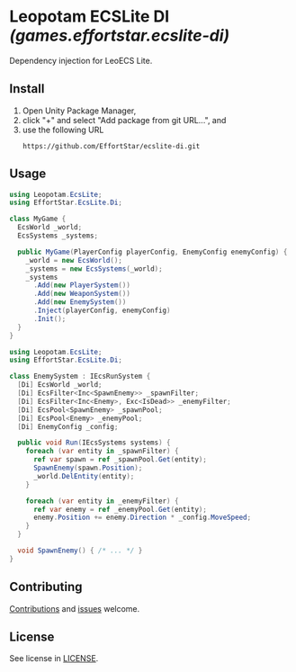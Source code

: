 # Leopotam ECSLite DI _(games.effortstar.ecslite-di)_

Dependency injection for LeoECS Lite.

## Install

1. Open Unity Package Manager,
2. click "+" and select "Add package from git URL...", and
3. use the following URL
   ```
   https://github.com/EffortStar/ecslite-di.git
   ```

## Usage

```cs
using Leopotam.EcsLite;
using EffortStar.EcsLite.Di;

class MyGame {
  EcsWorld _world;
  EcsSystems _systems;

  public MyGame(PlayerConfig playerConfig, EnemyConfig enemyConfig) {
    _world = new EcsWorld();
    _systems = new EcsSystems(_world);
    _systems
      .Add(new PlayerSystem())
      .Add(new WeaponSystem())
      .Add(new EnemySystem())
      .Inject(playerConfig, enemyConfig)
      .Init();
  }
}
```

```cs
using Leopotam.EcsLite;
using EffortStar.EcsLite.Di;

class EnemySystem : IEcsRunSystem {
  [Di] EcsWorld _world;
  [Di] EcsFilter<Inc<SpawnEnemy>> _spawnFilter;
  [Di] EcsFilter<Inc<Enemy>, Exc<IsDead>> _enemyFilter;
  [Di] EcsPool<SpawnEnemy> _spawnPool;
  [Di] EcsPool<Enemy> _enemyPool;
  [Di] EnemyConfig _config;

  public void Run(IEcsSystems systems) {
    foreach (var entity in _spawnFilter) {
      ref var spawn = ref _spawnPool.Get(entity);
      SpawnEnemy(spawn.Position);
      _world.DelEntity(entity);
    }

    foreach (var entity in _enemyFilter) {
      ref var enemy = ref _enemyPool.Get(entity);
      enemy.Position += enemy.Direction * _config.MoveSpeed;
    }
  }

  void SpawnEnemy() { /* ... */ }
}

```

## Contributing

[Contributions](https://github.com/EffortStar/ecslite-di/pulls) and [issues](https://github.com/EffortStar/ecslite-di/issues) welcome.

## License

See license in [LICENSE](LICENSE).